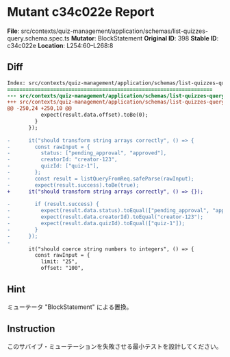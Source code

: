 # Mutant c34c022e Report

**File**: src/contexts/quiz-management/application/schemas/list-quizzes-query.schema.spec.ts
**Mutator**: BlockStatement
**Original ID**: 398
**Stable ID**: c34c022e
**Location**: L254:60–L268:8

## Diff

```diff
Index: src/contexts/quiz-management/application/schemas/list-quizzes-query.schema.spec.ts
===================================================================
--- src/contexts/quiz-management/application/schemas/list-quizzes-query.schema.spec.ts	original
+++ src/contexts/quiz-management/application/schemas/list-quizzes-query.schema.spec.ts	mutated #398
@@ -250,24 +250,10 @@
           expect(result.data.offset).toBe(0);
         }
       });
 
-      it("should transform string arrays correctly", () => {
-        const rawInput = {
-          status: ["pending_approval", "approved"],
-          creatorId: "creator-123",
-          quizId: ["quiz-1"],
-        };
-        const result = listQueryFromReq.safeParse(rawInput);
-        expect(result.success).toBe(true);
+      it("should transform string arrays correctly", () => {});
 
-        if (result.success) {
-          expect(result.data.status).toEqual(["pending_approval", "approved"]);
-          expect(result.data.creatorId).toEqual("creator-123");
-          expect(result.data.quizId).toEqual(["quiz-1"]);
-        }
-      });
-
       it("should coerce string numbers to integers", () => {
         const rawInput = {
           limit: "25",
           offset: "100",
```

## Hint

ミューテータ "BlockStatement" による置換。

## Instruction

このサバイブ・ミューテーションを失敗させる最小テストを設計してください。
